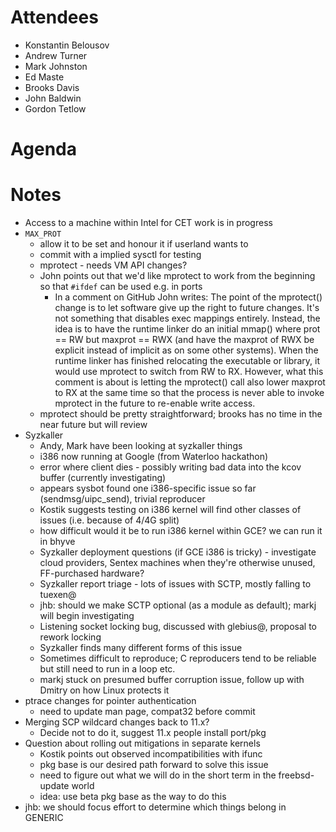 # Attendees
- Konstantin Belousov
- Andrew Turner
- Mark Johnston
- Ed Maste
- Brooks Davis
- John Baldwin
- Gordon Tetlow

# Agenda

# Notes
- Access to a machine within Intel for CET work is in progress
- `MAX_PROT`
  - allow it to be set and honour it if userland wants to
  - commit with a implied sysctl for testing
  - mprotect - needs VM API changes?
  - John points out that we'd like mprotect to work from the beginning so that
    `#ifdef` can be used e.g. in ports
    - In a comment on GitHub John writes: The point of the mprotect() change
      is to let software give up the right to future changes. It's not
      something that disables exec mappings entirely. Instead, the idea is to
      have the runtime linker do an initial mmap() where prot == RW but
      maxprot == RWX (and have the maxprot of RWX be explicit instead of
      implicit as on some other systems). When the runtime linker has finished
      relocating the executable or library, it would use mprotect to switch
      from RW to RX. However, what this comment is about is letting the
      mprotect() call also lower maxprot to RX at the same time so that the
      process is never able to invoke mprotect in the future to re-enable write
      access.
  - mprotect should be pretty straightforward; brooks has no time in the near
    future but will review
- Syzkaller
  - Andy, Mark have been looking at syzkaller things
  - i386 now running at Google (from Waterloo hackathon)
  - error where client dies - possibly writing bad data into the kcov buffer
    (currently investigating)
  - appears sysbot found one i386-specific issue so far (sendmsg/uipc_send),
    trivial reproducer
  - Kostik suggests testing on i386 kernel will find other classes of issues
    (i.e. because of 4/4G split)
  - how difficult would it be to run i386 kernel within GCE? we can run it in
    bhyve
  - Syzkaller deployment questions (if GCE i386 is tricky) - investigate cloud
    providers, Sentex machines when they're otherwise unused, FF-purchased
    hardware?
  - Syzkaller report triage - lots of issues with SCTP, mostly falling to
    tuexen@
  - jhb: should we make SCTP optional (as a module as default); markj will
    begin investigating
  - Listening socket locking bug, discussed with glebius@, proposal to rework
    locking
  - Syzkaller finds many different forms of this issue
  - Sometimes difficult to reproduce; C reproducers tend to be reliable but
    still need to run in a loop etc.
  - markj stuck on presumed buffer corruption issue, follow up with Dmitry on
    how Linux protects it
- ptrace changes for pointer authentication
  - need to update man page, compat32 before commit
- Merging SCP wildcard changes back to 11.x?
  - Decide not to do it, suggest 11.x people install port/pkg
- Question about rolling out mitigations in separate kernels
  - Kostik points out observed incompatibilities with ifunc
  - pkg base is our desired path forward to solve this issue
  - need to figure out what we will do in the short term in the freebsd-update
    world
  - idea: use beta pkg base as the way to do this
- jhb: we should focus effort to determine which things belong in GENERIC
